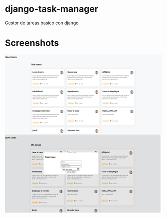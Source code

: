 # django-task-manager

Gestor de tareas basico con django

# Screenshots

![Screenshot](https://github.com/SirRiuz/django-task-manager/blob/main/img/img1.png)
![Screenshot](https://github.com/SirRiuz/django-task-manager/blob/main/img/img2.png)


